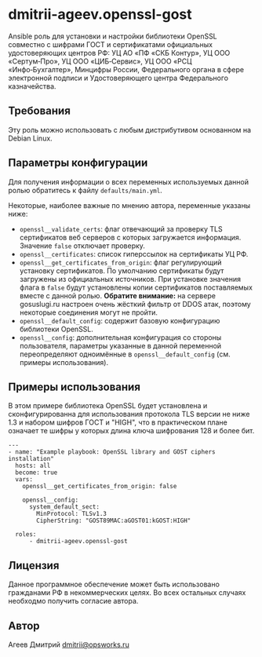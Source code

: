 dmitrii-ageev.openssl-gost
==========================

Ansible роль для установки и настройки библиотеки OpenSSL совместно с шифрами ГОСТ и сертификатами официальных удостоверяющих центров РФ: УЦ АО «ПФ «СКБ Контур», УЦ ООО «Сертум‑Про», УЦ ООО «ЦИБ‑Сервис», УЦ ООО «РСЦ «Инфо‑Бухгалтер», Минцифры России, Федерального органа в сфере электронной подписи и Удостоверяющего центра Федерального казначейства.



## Требования

Эту роль можно использовать с любым дистрибутивом основанном на Debian Linux.



## Параметры конфигурации

Для получения информации о всех переменных используемых данной ролью обратитесь к файлу `defaults/main.yml`.

Некоторые, наиболее важные по мнению автора, переменные указаны ниже:


* `openssl__validate_certs`: флаг отвечающий за проверку TLS сертификатов веб серверов с которых загружается информация. Значение `false` отключает проверку.
* `openssl__certificates`: список гиперссылок на сертификаты УЦ РФ.
* `openssl__get_certificates_from_origin`: флаг регулирующий установку сертификатов. По умолчанию сертификаты будут загружены из официальных источников. При установке значения флага в `false` будут установлены копии сертификатов поставляемых вместе с данной ролью. **Обратите внимание:** на сервере gosuslugi.ru настроен очень жёсткий фильтр от DDOS атак, поэтому некоторые соединения могут не пройти.
* `openssl__default_config`: содержит базовую конфигурацию библиотеки OpenSSL. 
* `openssl__config`: дополнительная конфигурация со стороны пользователя, параметры указанные в данной переменной переопределяют одноимённые в `openssl__default_config` (см. примеры использования).



## Примеры использования

В этом примере библиотека OpenSSL будет установлена и сконфигурированна для использования протокола TLS версии не ниже 1.3 и набором шифров ГОСТ и "HIGH", что в практическом плане означает те шифры у которых длина ключа шифрования 128 и более бит.


```
---
- name: "Example playbook: OpenSSL library and GOST ciphers installation"
  hosts: all
  become: true
  vars:
    openssl__get_certificates_from_origin: false
    
    openssl__config:
      system_default_sect:
        MinProtocol: TLSv1.3
        CipherString: "GOST89MAC:aGOST01:kGOST:HIGH"

  roles:
      - dmitrii-ageev.openssl-gost
```



## Лицензия

Данное программное обеспечение может быть использовано гражданами РФ в некоммерческих целях. 
Во всех остальных случаях необходмо получить согласие автора.



## Автор

Агеев Дмитрий <dmitrii@opsworks.ru>
